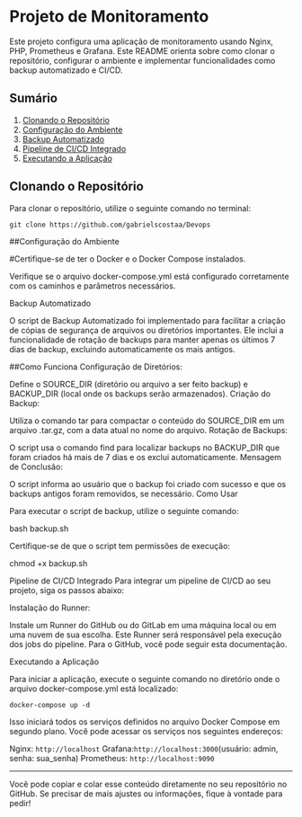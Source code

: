 # Projeto de Monitoramento

Este projeto configura uma aplicação de monitoramento usando Nginx, PHP, Prometheus e Grafana. Este README orienta sobre como clonar o repositório, configurar o ambiente e implementar funcionalidades como backup automatizado e CI/CD.

## Sumário

1. [Clonando o Repositório](#clonando-o-repositório)
2. [Configuração do Ambiente](#configuração-do-ambiente)
3. [Backup Automatizado](#backup-automatizado)
4. [Pipeline de CI/CD Integrado](#pipeline-de-cicd-integrado)
5. [Executando a Aplicação](#executando-a-aplicação)

## Clonando o Repositório

Para clonar o repositório, utilize o seguinte comando no terminal:

```
git clone https://github.com/gabrielscostaa/Devops

````

##Configuração do Ambiente

#Certifique-se de ter o Docker e o Docker Compose instalados.

Verifique se o arquivo docker-compose.yml está configurado corretamente com os caminhos e parâmetros necessários.

Backup Automatizado

O script de Backup Automatizado foi implementado para facilitar a criação de cópias de segurança de arquivos ou diretórios importantes. Ele inclui a funcionalidade de rotação de backups para manter apenas os últimos 7 dias de backup, excluindo automaticamente os mais antigos.

##Como Funciona
Configuração de Diretórios:

Define o SOURCE_DIR (diretório ou arquivo a ser feito backup) e BACKUP_DIR (local onde os backups serão armazenados).
Criação do Backup:

Utiliza o comando tar para compactar o conteúdo do SOURCE_DIR em um arquivo .tar.gz, com a data atual no nome do arquivo.
Rotação de Backups:

O script usa o comando find para localizar backups no BACKUP_DIR que foram criados há mais de 7 dias e os exclui automaticamente.
Mensagem de Conclusão:

O script informa ao usuário que o backup foi criado com sucesso e que os backups antigos foram removidos, se necessário.
Como Usar

Para executar o script de backup, utilize o seguinte comando:

 bash backup.sh

Certifique-se de que o script tem permissões de execução:

chmod +x backup.sh


Pipeline de CI/CD Integrado
Para integrar um pipeline de CI/CD ao seu projeto, siga os passos abaixo:

Instalação do Runner:

Instale um Runner do GitHub ou do GitLab em uma máquina local ou em uma nuvem de sua escolha. Este Runner será responsável pela execução dos jobs do pipeline.
Para o GitHub, você pode seguir esta documentação.

Executando a Aplicação

Para iniciar a aplicação, execute o seguinte comando no diretório onde o arquivo docker-compose.yml está localizado:
````
docker-compose up -d
````
Isso iniciará todos os serviços definidos no arquivo Docker Compose em segundo plano. Você pode acessar os serviços nos seguintes endereços:

Nginx: ````http://localhost````
Grafana:```` http://localhost:3000 ````(usuário: admin, senha: sua_senha)
Prometheus: ````http://localhost:9090````


---

Você pode copiar e colar esse conteúdo diretamente no seu repositório no GitHub. Se precisar de mais ajustes ou informações, fique à vontade para pedir!
